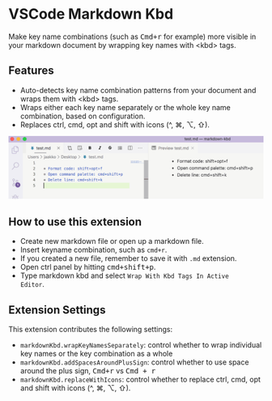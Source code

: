 # VSCode Markdown Kbd

Make key name combinations (such as <kbd>Cmd+r</kbd> for example)  more visible in your markdown document by wrapping key names with \<kbd\> tags.

## Features

* Auto-detects key name combination patterns from your document and wraps them with \<kbd\> tags.
* Wraps either each key name separately or the whole key name combination, based on configuration.
* Replaces ctrl, cmd, opt and shift with icons (^, ⌘, ⌥, ⇧).

![Demo](images/markdown-kbd-demo.gif)

## How to use this extension

* Create new markdown file or open up a markdown file.
* Insert keyname combination, such as <code>cmd+r</code>.
* If you created a new file, remember to save it with <code>.md</code> extension.
* Open ctrl panel by hitting <kbd>cmd+shift+p</kbd>.
* Type markdown kbd and select <code>Wrap With Kbd Tags In Active Editor</code>.

## Extension Settings

This extension contributes the following settings:

* <code>markdownKbd.wrapKeyNamesSeparately</code>: control whether to wrap individual key names or the key combination as a whole
* <code>markdownKbd.addSpacesAroundPlusSign</code>: control whether to use space around the plus sign, <kbd>Cmd+r</kbd> vs <kbd>Cmd + r</kbd>
* <code>markdownKbd.replaceWithIcons</code>: control whether to replace ctrl, cmd, opt and shift with icons (^, ⌘, ⌥, ⇧).